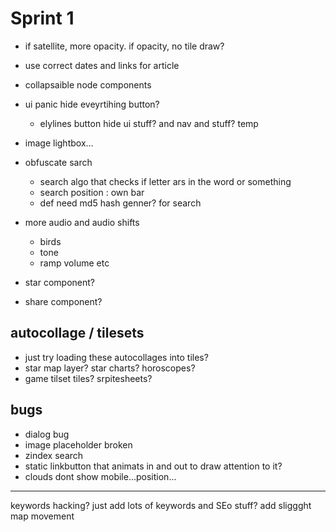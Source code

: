 # Sprint 1

- if satellite, more opacity. if opacity, no tile draw?

- use correct dates and links for article

- collapsaible node components
- ui panic hide eveyrtihing button?

  - elylines button hide ui stuff? and nav and stuff? temp

- image lightbox...

- obfuscate sarch

  - search algo that checks if letter ars in the word or something
  - search position : own bar
  - def need md5 hash genner? for search

- more audio and audio shifts

  - birds
  - tone
  - ramp volume etc

- star component?
- share component?

## autocollage / tilesets

- just try loading these autocollages into tiles?
- star map layer? star charts? horoscopes?
- game tilset tiles? srpitesheets?

## bugs

- dialog bug
- image placeholder broken
- zindex search
- static linkbutton that animats in and out to draw attention to it?
- clouds dont show mobile...position...

---

keywords hacking? just add lots of keywords and SEo stuff?
add sliggght map movement
